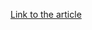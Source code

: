 [Link to the article](https://web.archive.org/web/20181231220607/https://riskiq.com/blog/labs/magecart-british-airways-breach/)
